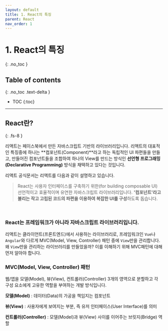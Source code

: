 ```yaml
---
layout: default
title: 1. React의 특징
parent: React
nav_order: 1
---
```


# 1. React의 특징
{: .no_toc }

## Table of contents
{: .no_toc .text-delta }

- TOC
{:toc}

---

## React란?
{: .fs-8 }

리액트는 페이스북에서 만든 자바스크립트 기반의 라이브러리입니다. 리액트의 대표적인 특징중에 하나는 **컴포넌트(Component)**라고 하는 독립적인 UI 파편들을 만들고, 만들어진 컴포넌트들을 조합하여 하나의 View를 만드는 방식인 **선언형 프로그래밍(Declarative Programming)** 방식을 채택하고 있다는 것입니다.

리액트 공식문서는 리액트를 다음과 같이 설명하고 있습니다.

> React는 사용자 인터페이스를 구축하기 위한(for building composable UI) 선언적이고 효율적이며 유연한 자바스크립트 라이브러리입니다. **'컴포넌트'라고 불리는 작고 고립된 코드의 파편을 이용하여 복잡한 UI를 구성**하도록 돕습니다.

&nbsp;

### React는 프레임워크가 아니라 자바스크립트 라이브러리입니다.
리액트는 클라이언트(프론트엔드)에서 사용하는 라이브러리로, 프레임워크인 `Vue`나 `Angular`와 다르게 MVC(Model, View, Controller) 패턴 중에 `View`만을 관리합니다. 왜 `View`만을 관리하는 라이브러리를 만들었을까? 이를 이해하기 위해 MVC패턴에 대해 먼저 알아야 합니다.

### MVC(Model, View, Controller) 패턴
웹/앱을 모델(Model), 뷰(View), 컨트롤러(Controller) 3개의 영역으로 분할하고 각 구성 요소에게 고유한 역할을 부여하는 개발 방식입니다.

**모델(Model)** : 데이터(Data)의 가공을 책임지는 컴포넌트

**뷰(View)** : 사용자에게 보여지는 부분, 즉 유저 인터페이스(User Interface)를 의미

**컨트롤러(Controller)** : 모델(Model)과 뷰(View) 사이를 이어주는 브릿지(Bridge) 역할

